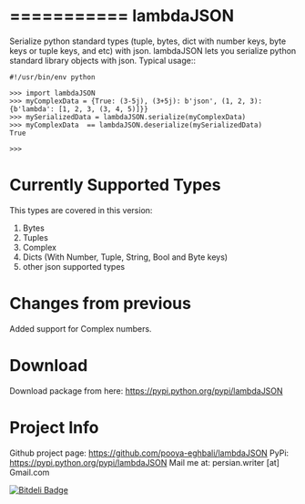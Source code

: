 ===========
lambdaJSON
===========
Serialize python standard types (tuple, bytes, dict with number keys, byte keys or tuple keys, and etc) with json.
lambdaJSON lets you serialize python standard library objects
with json.
Typical usage::

    #!/usr/bin/env python

    >>> import lambdaJSON
    >>> myComplexData = {True: (3-5j), (3+5j): b'json', (1, 2, 3): {b'lambda': [1, 2, 3, (3, 4, 5)]}}
    >>> mySerializedData = lambdaJSON.serialize(myComplexData)
    >>> myComplexData  == lambdaJSON.deserialize(mySerializedData)
    True

    >>> 

Currently Supported Types
=========================

This types are covered in this version:

1. Bytes
2. Tuples
3. Complex
4. Dicts (With Number, Tuple, String, Bool and Byte keys)
5. other json supported types

Changes from previous
=====================

Added support for Complex numbers.

Download
========

Download package from here: https://pypi.python.org/pypi/lambdaJSON

Project Info
============

Github project page: https://github.com/pooya-eghbali/lambdaJSON
PyPi: https://pypi.python.org/pypi/lambdaJSON
Mail me at: persian.writer [at] Gmail.com


[![Bitdeli Badge](https://d2weczhvl823v0.cloudfront.net/pooya-eghbali/lambdajson/trend.png)](https://bitdeli.com/free "Bitdeli Badge")

